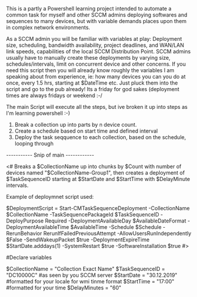 This is a partly a Powershell learning project intended to automate a common task for myself and other SCCM admins deploying softwares and sequences to many devices, but with variable demands places upon them in complex network environments. 

As a SCCM admin you will be familiar with variables at play: Deployment size, scheduling, bandwidth availability, project deadlines, and WAN/LAN link speeds, capabilities of the local SCCM Distribution Point. SCCM admins usually have to manually create these deployments by varying size, schedules/intervals, limit on concurrent device and other concerns. If you need this script then you will already know   roughly the variables I am speaking about from experience, ie: how many devices you can you do at once, every 1.5 hrs, starting at $DateTime etc. Just pluck them into the script and go to the pub already! Its a friday for god sakes (deployment times are always fridays or weekend :-/

The main Script will execute all the steps, but ive broken it up into steps as I'm learning powershell :-)

1. Break a collection up into parts by n device count.
2. Create a schedule  based on start time and defined interval
3. Deploy the task seqquence to each collection, based on the schedule, looping through

----------- Snip of main ------------

<# Breaks a $CollectionName up into chunks by $Count with number of devices named "$CollectionName-Group1", then creates a deployment of $TaskSequenceID starting at $StartDate and $StartTime with $DelayMinute intervals.

Example of deploymnet script used:

$DeploymentScript = Start-CMTaskSequenceDeployment -CollectionName $CollectionName -TaskSequencePackageId $TaskSequenceID -DeployPurpose Required -DeploymentAvailableDay $AvailableDateFormat -DeploymentAvailableTime $AvailableTime -Schedule $Schedule -RerunBehavior RerunIfFailedPreviousAttempt -AllowUsersRunIndependently $False -SendWakeupPacket $true -DeploymentExpireTime $StartDate.adddays(1) -SystemRestart $true -SoftwareInstallation $true
#>

#Declare variables

$CollectionName = "Collection Exact Name"
$TaskSequenceID = "DC10000C"  #as seen by you SCCM server
$StartDate = "30.12.2019" #formatted for your locale for wmi tinme format
$StartTime = "17:00"          #formatted for your time
$DelayMinutes = "60"

